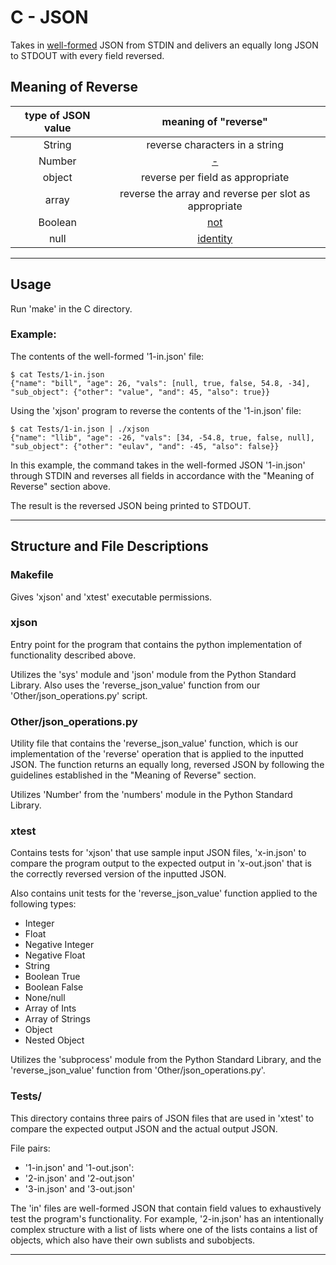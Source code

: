 # C - JSON #
Takes in [well-formed](https://www.json.org/json-en.html) JSON from STDIN and delivers an equally long JSON to STDOUT with every field reversed.

## Meaning of Reverse ##

| type of JSON value |                  meaning of "reverse"                  |
|:------------------:|:------------------------------------------------------:|
|       String       |             reverse characters in a string             |
|       Number       |               [-](https://bit.ly/3EooCuN)              |
|       object       |            reverse per field as appropriate            |
|        array       | reverse the array and reverse per  slot as appropriate |
|       Boolean      |              [not](https://bit.ly/2XsuK4k)             |
|        null        |           [identity](https://bit.ly/3EoDs4s)           |

--- 

## Usage ##
Run 'make' in the C directory.

### Example: ###

The contents of the well-formed '1-in.json' file:
```console
$ cat Tests/1-in.json
{"name": "bill", "age": 26, "vals": [null, true, false, 54.8, -34], "sub_object": {"other": "value", "and": 45, "also": true}}
```
Using the 'xjson' program to reverse the contents of the '1-in.json' file:
```console
$ cat Tests/1-in.json | ./xjson
{"name": "llib", "age": -26, "vals": [34, -54.8, true, false, null], "sub_object": {"other": "eulav", "and": -45, "also": false}}
```
In this example, the command takes in the well-formed JSON '1-in.json' through STDIN and reverses all fields in accordance with the "Meaning of Reverse" section above.  

The result is the reversed JSON being printed to STDOUT.

---

## Structure and File Descriptions ##
### Makefile ###
Gives 'xjson' and 'xtest' executable permissions.

### xjson ###
Entry point for the program that contains the python implementation of functionality described above.

Utilizes the 'sys' module and 'json' module from the Python Standard Library.  Also uses the 'reverse_json_value' function from our 'Other/json_operations.py' script.

### Other/json_operations.py ###
Utility file that contains the 'reverse_json_value' function, which is our implementation of the 'reverse' operation that is applied to the inputted JSON.  The function returns an equally long, reversed JSON by following the guidelines established in the "Meaning of Reverse" section. 

Utilizes 'Number' from the 'numbers' module in the Python Standard Library.

### xtest ###
Contains tests for 'xjson' that use sample input JSON files, 'x-in.json' to compare the program output to the expected output in 'x-out.json' that is the correctly reversed version of the inputted JSON.  

Also contains unit tests for the 'reverse_json_value' function applied to the following types:
- Integer
- Float
- Negative Integer
- Negative Float
- String
- Boolean True
- Boolean False
- None/null
- Array of Ints
- Array of Strings
- Object
- Nested Object

Utilizes the 'subprocess' module from the Python Standard Library, and the 'reverse_json_value' function from 'Other/json_operations.py'.  

### Tests/ ###
This directory contains three pairs of JSON files that are used in 'xtest' to compare the expected output JSON and the actual output JSON. 

File pairs:
- '1-in.json' and '1-out.json':  
- '2-in.json' and '2-out.json'  
- '3-in.json' and '3-out.json'

The 'in' files are well-formed JSON that contain field values to exhaustively test the program's functionality.  For example, '2-in.json' has an intentionally complex structure with a list of lists where one of the lists contains a list of objects, which also have their own sublists and subobjects.

---
